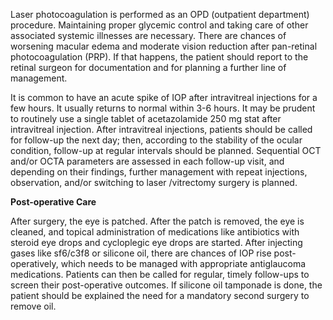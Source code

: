 Laser photocoagulation is performed as an OPD (outpatient department) procedure. Maintaining proper glycemic control and taking care of other associated systemic illnesses are necessary. There are chances of worsening macular edema and moderate vision reduction after pan-retinal photocoagulation (PRP). If that happens, the patient should report to the retinal surgeon for documentation and for planning a further line of management.

It is common to have an acute spike of IOP after intravitreal injections for a few hours. It usually returns to normal within 3-6 hours. It may be prudent to routinely use a single tablet of acetazolamide 250 mg stat after intravitreal injection. After intravitreal injections, patients should be called for follow-up the next day; then, according to the stability of the ocular condition, follow-up at regular intervals should be planned. Sequential OCT and/or OCTA parameters are assessed in each follow-up visit, and depending on their findings, further management with repeat injections, observation, and/or switching to laser /vitrectomy surgery is planned.

**Post-operative Care**

After surgery, the eye is patched. After the patch is removed, the eye is cleaned, and topical administration of medications like antibiotics with steroid eye drops and cycloplegic eye drops are started. After injecting gases like sf6/c3f8 or silicone oil, there are chances of IOP rise post-operatively, which needs to be managed with appropriate antiglaucoma medications. Patients can then be called for regular, timely follow-ups to screen their post-operative outcomes. If silicone oil tamponade is done, the patient should be explained the need for a mandatory second surgery to remove oil.